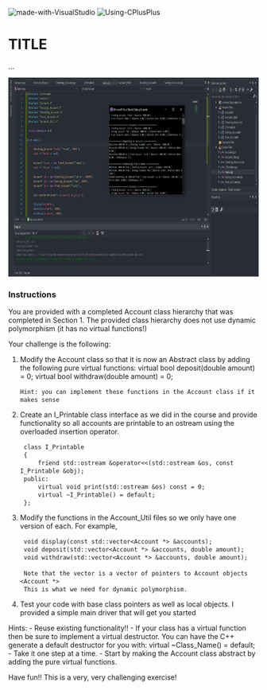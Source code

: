 ![made-with-VisualStudio](https://img.shields.io/badge/Made%20With-Visual%20Studio-ba88f3)  ![Using-CPlusPlus](https://img.shields.io/badge/Using-C%2B%2B-ff69b4)

# TITLE
...

<img src="./assets/screenshot.png"
     alt="Img"
     style="margin-right: 10px; height: 400px;" />

### Instructions
You are provided with a completed Account class hierarchy that was completed in Section 1.
The provided class hierarchy does not use dynamic polymorphism (it has no virtual functions!)

Your challenge is the following:

1.  Modify the Account class so that it is now an Abstract class by adding the following pure virtual functions:
        virtual bool deposit(double amount) = 0;
        virtual bool withdraw(double amount) = 0;

        Hint: you can implement these functions in the Account class if it makes sense

2. Create an I_Printable class interface as we did in the course and provide functionality so
    all accounts are printable to an ostream using the overloaded insertion operator.
    
        class I_Printable
        {
            friend std::ostream &operator<<(std::ostream &os, const I_Printable &obj);
        public:
            virtual void print(std::ostream &os) const = 0;
            virtual ~I_Printable() = default;
        };

3. Modify the functions in the Account_Util files so we only have one version of each. For example,

        void display(const std::vector<Account *> &accounts);
        void deposit(std::vector<Account *> &accounts, double amount);
        void withdraw(std::vector<Account *> &accounts, double amount);
        
        Note that the vector is a vector of pointers to Account objects <Account *>
        This is what we need for dynamic polymorphism.
        
4. Test your code with base class pointers as well as local objects.
    I provided a simple main driver that will get you started

Hints: 
    - Reuse existing functionality!!
    - If your class has a virtual function then be sure to implement a virtual destructor. 
       You can have the C++ generate a default destructor for you with:
           virtual ~Class_Name() = default;
    - Take it one step at a time.
    - Start by making the Account class abstract by adding the pure virtual functions.
    
Have fun!!  This is a very, very challenging exercise!